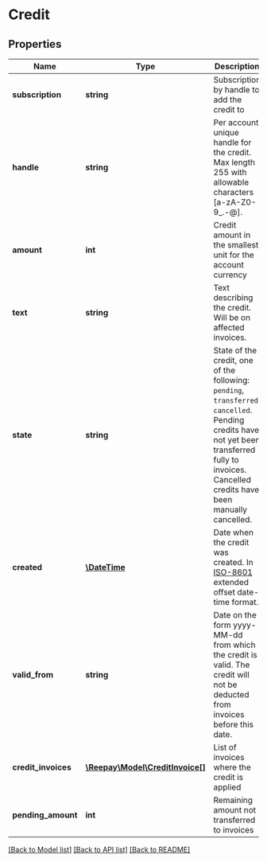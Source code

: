 # Credit

## Properties
Name | Type | Description | Notes
------------ | ------------- | ------------- | -------------
**subscription** | **string** | Subscription by handle to add the credit to |
**handle** | **string** | Per account unique handle for the credit. Max length 255 with allowable characters [a-zA-Z0-9_.-@]. |
**amount** | **int** | Credit amount in the smallest unit for the account currency |
**text** | **string** | Text describing the credit. Will be on affected invoices. |
**state** | **string** | State of the credit, one of the following: `pending`, `transferred`, `cancelled`. Pending credits have not yet been transferred fully to invoices. Cancelled credits have been manually cancelled. |
**created** | [**\DateTime**](\DateTime.md) | Date when the credit was created. In [ISO-8601](http://en.wikipedia.org/wiki/ISO_8601) extended offset date-time format. |
**valid_from** | **string** | Date on the form yyyy-MM-dd from which the credit is valid. The credit will not be deducted from invoices before this date. | [optional]
**credit_invoices** | [**\Reepay\Model\CreditInvoice[]**](CreditInvoice.md) | List of invoices where the credit is applied | [optional]
**pending_amount** | **int** | Remaining amount not transferred to invoices |

[[Back to Model list]](../README.md#documentation-for-models) [[Back to API list]](../README.md#documentation-for-api-endpoints) [[Back to README]](../README.md)


